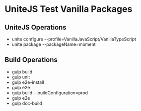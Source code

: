 # UniteJS Test Vanilla Packages

## UniteJS Operations

* unite configure --profile=VanillaJavaScript/VanillaTypeScript
* unite package --packageName=moment

## Build Operations

* gulp build
* gulp unit
* gulp e2e-install
* gulp e2e
* gulp build --buildConfiguration=prod
* gulp e2e
* gulp doc-build
